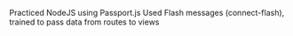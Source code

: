 Practiced NodeJS using Passport.js
Used Flash messages (connect-flash), 
trained to pass data from routes to views
